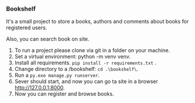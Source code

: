 ### Bookshelf
It's a small project to store a books, authors and comments about books for registered users.

Also, you can search book on site.

1. To run a project please clone via git in a folder on your machine.
2. Set a virtual environment: python -m venv venv.
3. Install all requirements. `pip install -r requirements.txt`  .
4. Change directory to a <folder>/bookshelf: `cd .\bookshelf\`.
5. Run a `py.exe manage.py runserver`.
6. Sever should start, and now you can go ta site in a browser http://127.0.0.1:8000.
7. Now you can register and browse books.